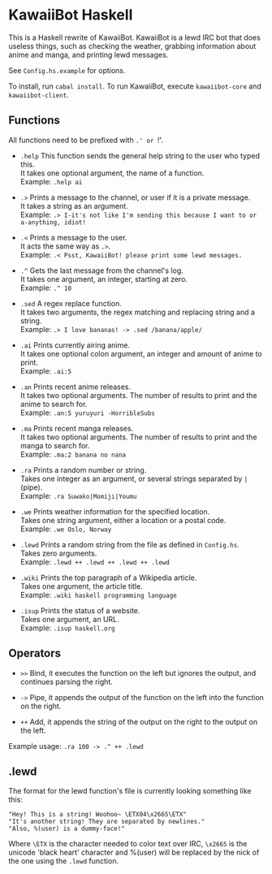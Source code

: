 KawaiiBot Haskell
=================

This is a Haskell rewrite of KawaiiBot.
KawaiiBot is a lewd IRC bot that does useless things, such as checking the weather, grabbing information about anime and manga, and printing lewd messages.

See `Config.hs.example` for options.

To install, run `cabal install`.
To run KawaiiBot, execute `kawaiibot-core` and `kawaiibot-client`.

## Functions

All functions need to be prefixed with `.' or `!'.

* `.help`
This function sends the general help string to the user who typed this.<br>
It takes one optional argument, the name of a function.<br>
Example: `.help ai`

* `.>`
Prints a message to the channel, or user if it is a private message.<br>
It takes a string as an argument.<br>
Example: `.> I-it's not like I'm sending this because I want to or a-anything, idiot!`

* `.<`
Prints a message to the user.<br>
It acts the same way as `.>`.<br>
Example: `.< Psst, KawaiiBot! please print some lewd messages.`

* `.^`
Gets the last message from the channel's log.<br>
It takes one argument, an integer, starting at zero.<br>
Example: `.^ 10`

* `.sed`
A regex replace function.<br>
It takes two arguments, the regex matching and replacing string and a string.<br>
Example: `.> I love bananas! -> .sed /banana/apple/`

* `.ai`
Prints currently airing anime.<br>
It takes one optional colon argument, an integer and amount of anime to print.<br>
Example: `.ai:5`

* `.an`
Prints recent anime releases.<br>
It takes two optional arguments. The number of results to print and the anime to search for.<br>
Example: `.an:5 yuruyuri -HorribleSubs`

* `.ma`
Prints recent manga releases.<br>
It takes two optional arguments. The number of results to print and the manga to search for.<br>
Example: `.ma:2 banana no nana`

* `.ra`
Prints a random number or string.<br>
Takes one integer as an argument, or several strings separated by `|` (pipe).<br>
Example: `.ra Suwako|Momiji|Youmu`

* `.we`
Prints weather information for the specified location.<br>
Takes one string argument, either a location or a postal code.<br>
Example: `.we Oslo, Norway`

* `.lewd`
Prints a random string from the file as defined in `Config.hs`.<br>
Takes zero arguments.<br>
Example: `.lewd ++ .lewd ++ .lewd ++ .lewd`

* `.wiki`
Prints the top paragraph of a Wikipedia article.<br>
Takes one argument, the article title.<br>
Example: `.wiki haskell programming language`

* `.isup`
Prints the status of a website.<br>
Takes one argument, an URL.<br>
Example: `.isup haskell.org`

## Operators
* `>>`
Bind, it executes the function on the left but ignores the output, and continues parsing the right.<br>

* `->`
Pipe, it appends the output of the function on the left into the function on the right.

* `++`
Add, it appends the string of the output on the right to the output on the left.

Example usage: `.ra 100 -> .^ ++ .lewd`

## .lewd
The format for the lewd function's file is currently looking something like this:
```
"Hey! This is a string! Woohoo~ \ETX04\x2665\ETX"
"It's another string! They are separated by newlines."
"Also, %(user) is a dummy-face!"
```
Where `\ETX` is the character needed to color text over IRC, `\x2665` is the unicode 'black heart' character and %(user) will be replaced by the nick of the one using the `.lewd` function.
